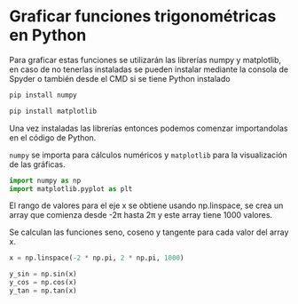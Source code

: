 # Graficar funciones trigonométricas en Python

Para graficar estas funciones se utilizarán las librerías numpy y matplotlib, en caso de no tenerlas instaladas se pueden instalar mediante la consola de Spyder o también desde el CMD si se tiene Python instalado

```bash
pip install numpy
```
```bash
pip install matplotlib
```

Una vez instaladas las librerías entonces podemos comenzar importandolas en el código de Python.

`numpy` se importa para cálculos numéricos y `matplotlib` para la visualización de las gráficas.

```python
import numpy as np
import matplotlib.pyplot as plt
```

El rango de valores para el eje x se obtiene usando np.linspace, se crea un array que comienza desde -2π hasta 2π y este array tiene 1000 valores.

Se calculan las funciones seno, coseno y tangente para cada valor del array x.

```python
x = np.linspace(-2 * np.pi, 2 * np.pi, 1000)

y_sin = np.sin(x)
y_cos = np.cos(x)
y_tan = np.tan(x)
```

